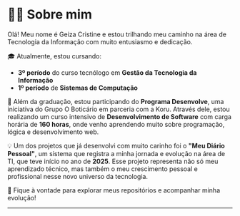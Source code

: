 # 👩‍💻 Sobre mim

Olá! Meu nome é Geiza Cristine e estou trilhando meu caminho na área de Tecnologia da Informação com muito entusiasmo e dedicação.

🎓 Atualmente, estou cursando:
- **3º período** do curso tecnólogo em **Gestão da Tecnologia da Informação**
- **1º período** de **Sistemas de Computação**

🚀 Além da graduação, estou participando do **Programa Desenvolve**, uma iniciativa do Grupo O Boticário em parceria com a Koru. Através dele, estou realizando um curso intensivo de **Desenvolvimento de Software** com carga horária de **160 horas**, onde venho aprendendo muito sobre programação, lógica e desenvolvimento web.

💡 Um dos projetos que já desenvolvi com muito carinho foi o **"Meu Diário Pessoal"**, um sistema que registra a minha jornada e evolução na área de TI, que teve início no ano de **2025**. Esse projeto representa não só meu aprendizado técnico, mas também o meu crescimento pessoal e profissional nesse novo universo da tecnologia.

🔗 Fique à vontade para explorar meus repositórios e acompanhar minha evolução!

---

